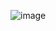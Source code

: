 ![image](https://user-images.githubusercontent.com/28903703/121503884-c54e4e00-c9e1-11eb-8784-b8491f8aca1f.png)

<!--
**RobbinKok/RobbinKok** is a ✨ _special_ ✨ repository because its `README.md` (this file) appears on your GitHub profile.

Here are some ideas to get you started:

- 🔭 I’m currently working on ...
- 🌱 I’m currently learning ...
- 👯 I’m looking to collaborate on ...
- 🤔 I’m looking for help with ...
- 💬 Ask me about ...
- 📫 How to reach me: ...
- 😄 Pronouns: ...
- ⚡ Fun fact: ...
-->
